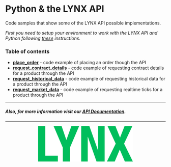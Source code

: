 # Python & the LYNX API 

Code samples that show some of the LYNX API possible implementations. 

*First you need to setup your environment to work with the LYNX API and Python following [these](https://github.com/lynxbroker/API-examples/blob/master/Python/SETUP.md) instructions.*

### Table of contents
- [**place_order**](https://github.com/lynxbroker/API-examples/tree/master/Python/place_order) - code example of placing an order though the API
- [**request_contract_details**](https://github.com/lynxbroker/API-examples/tree/master/Python/request_contract_details) - code example of requesting contract details for a product through the API
- [**request_historical_data**](https://github.com/lynxbroker/API-examples/tree/master/Python/request_historical_data) - code example of requesting historical data for a product through the API
- [**request_market_data**](https://github.com/lynxbroker/API-examples/tree/master/Python/request_market_data) - code example of requesting realtime ticks for a product through the API

---
##### Also, for more information visit our [API Documentation](https://api.lynx.academy/).
---

<p align="center">
  <img src="request_market_data/images/logo_cover.svg">
</p>

